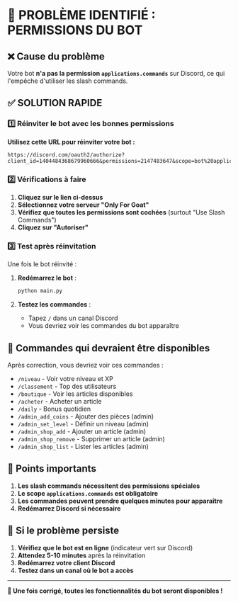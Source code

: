 # 🚨 PROBLÈME IDENTIFIÉ : PERMISSIONS DU BOT

## ❌ Cause du problème
Votre bot **n'a pas la permission `applications.commands`** sur Discord, ce qui l'empêche d'utiliser les slash commands.

## ✅ SOLUTION RAPIDE

### 1️⃣ Réinviter le bot avec les bonnes permissions

**Utilisez cette URL pour réinviter votre bot :**

```
https://discord.com/oauth2/authorize?client_id=1404484368679960666&permissions=2147483647&scope=bot%20applications.commands
```

### 2️⃣ Vérifications à faire

1. **Cliquez sur le lien ci-dessus**
2. **Sélectionnez votre serveur "Only For Goat"**
3. **Vérifiez que toutes les permissions sont cochées** (surtout "Use Slash Commands")
4. **Cliquez sur "Autoriser"**

### 3️⃣ Test après réinvitation

Une fois le bot réinvité :

1. **Redémarrez le bot** :
   ```bash
   python main.py
   ```

2. **Testez les commandes** :
   - Tapez `/` dans un canal Discord
   - Vous devriez voir les commandes du bot apparaître

## 🔧 Commandes qui devraient être disponibles

Après correction, vous devriez voir ces commandes :

- `/niveau` - Voir votre niveau et XP
- `/classement` - Top des utilisateurs  
- `/boutique` - Voir les articles disponibles
- `/acheter` - Acheter un article
- `/daily` - Bonus quotidien
- `/admin_add_coins` - Ajouter des pièces (admin)
- `/admin_set_level` - Définir un niveau (admin)
- `/admin_shop_add` - Ajouter un article (admin)
- `/admin_shop_remove` - Supprimer un article (admin)
- `/admin_shop_list` - Lister les articles (admin)

## 🎯 Points importants

1. **Les slash commands nécessitent des permissions spéciales**
2. **Le scope `applications.commands` est obligatoire**
3. **Les commandes peuvent prendre quelques minutes pour apparaître**
4. **Redémarrez Discord si nécessaire**

## 🔄 Si le problème persiste

1. **Vérifiez que le bot est en ligne** (indicateur vert sur Discord)
2. **Attendez 5-10 minutes** après la réinvitation
3. **Redémarrez votre client Discord**
4. **Testez dans un canal où le bot a accès**

---

**🎉 Une fois corrigé, toutes les fonctionnalités du bot seront disponibles !**
